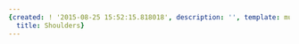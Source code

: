 ```yaml
---
{created: ! '2015-08-25 15:52:15.818018', description: '', template: muscle.html,
  title: Shoulders}
---
```

